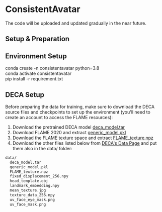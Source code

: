 # ConsistentAvatar
The code will be uploaded and updated gradually in the near future.

## Setup & Preparation
## Environment Setup
conda create -n consistentavatar python=3.8 <br>
conda activate consistentavatar <br>
pip install -r requirement.txt <br>

## DECA Setup
Before preparing the data for training, make sure to download the DECA source files and checkpoints to set up the environment (you'll need to create an account to access the FLAME resources):
1. Download the pretrained DECA model [deca_model.tar](https://github.com/YadiraF/DECA#:~:text=You%20can%20also%20use%20released%20model%20as%20pretrained%20model%2C%20then%20ignor%20the%20pretrain%20step.)
2. Download FLAME 2020 and extract [generic_model.pkl](https://flame.is.tue.mpg.de/download.php)
3. Download the FLAME texture space and extract [FLAME_texture.npz](https://flame.is.tue.mpg.de/download.php)
4. Download the other files listed below from [DECA's Data Page](https://github.com/YadiraF/DECA/tree/master/data) and put them also in the data/ folder:
```bash
data/
  deca_model.tar
  generic_model.pkl
  FLAME_texture.npz
  fixed_displacement_256.npy
  head_template.obj
  landmark_embedding.npy
  mean_texture.jpg
  texture_data_256.npy
  uv_face_eye_mask.png
  uv_face_mask.png
```
